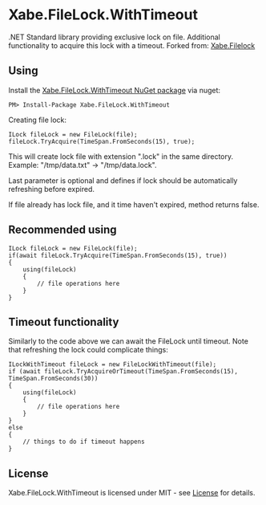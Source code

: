 # Xabe.FileLock.WithTimeout

.NET Standard library providing exclusive lock on file. Additional functionality to acquire this lock with a timeout. Forked from: [Xabe.Filelock](https://github.com/tomaszzmuda/Xabe.FileLock)

## Using ##

Install the [Xabe.FileLock.WithTimeout NuGet package](https://www.nuget.org/packages/Xabe.FileLock.WithTimeout "") via nuget:

	PM> Install-Package Xabe.FileLock.WithTimeout
	
Creating file lock:

	ILock fileLock = new FileLock(file);
	fileLock.TryAcquire(TimeSpan.FromSeconds(15), true);
	
This will create lock file with extension ".lock" in the same directory. Example: "/tmp/data.txt" -> "/tmp/data.lock".

Last parameter is optional and defines if lock should be automatically refreshing before expired.

If file already has lock file, and it time haven't expired, method returns false.

## Recommended using ##

	ILock fileLock = new FileLock(file);
	if(await fileLock.TryAcquire(TimeSpan.FromSeconds(15), true))
	{
		using(fileLock)
		{
			// file operations here
		}
	}
	
## Timeout functionality

Similarly to the code above we can await the FileLock until timeout. Note that refreshing the lock could complicate things:

    ILockWithTimeout fileLock = new FileLockWithTimeout(file);
    if (await fileLock.TryAcquireOrTimeout(TimeSpan.FromSeconds(15), TimeSpan.FromSeconds(30))
    {
        using(fileLock)
        {
            // file operations here
        }
    }
    else
    {
        // things to do if timeout happens
    }
	
## License ## 

Xabe.FileLock.WithTimeout is licensed under MIT - see [License](LICENSE.md) for details.
